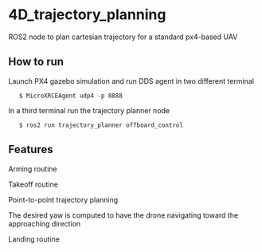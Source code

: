 # 4D_trajectory_planning
ROS2 node to plan cartesian trajectory for a standard px4-based UAV  

## How to run

Launch PX4 gazebo simulation and run DDS agent in two different terminal

       $ MicroXRCEAgent udp4 -p 8888

In a third terminal run the trajectory planner node

       $ ros2 run trajectory_planner offboard_control 

## Features

Arming routine

Takeoff routine 

Point-to-point trajectory planning

The desired yaw is computed to have the drone navigating toward the approaching direction

Landing routine
